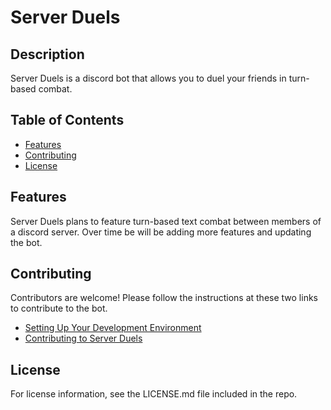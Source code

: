 # Server Duels

## Description

Server Duels is a discord bot that allows you to duel your friends in turn-based combat.

## Table of Contents

- [Features](#features)
- [Contributing](#contributing)
- [License](#License)

## Features
Server Duels plans to feature turn-based text combat between members of a discord server. Over
time be will be adding more features and updating the bot.

## Contributing
Contributors are welcome! Please follow the instructions at these two links to contribute to
the bot.
- [Setting Up Your Development Environment](https://github.com/domhankle/server-duels/wiki/Setting-Up-Your-Development-Environment)
- [Contributing to Server Duels](https://github.com/domhankle/server-duels/wiki/Contributing-to-Server-Duels)

## License
For license information, see the LICENSE.md file included in the repo.

